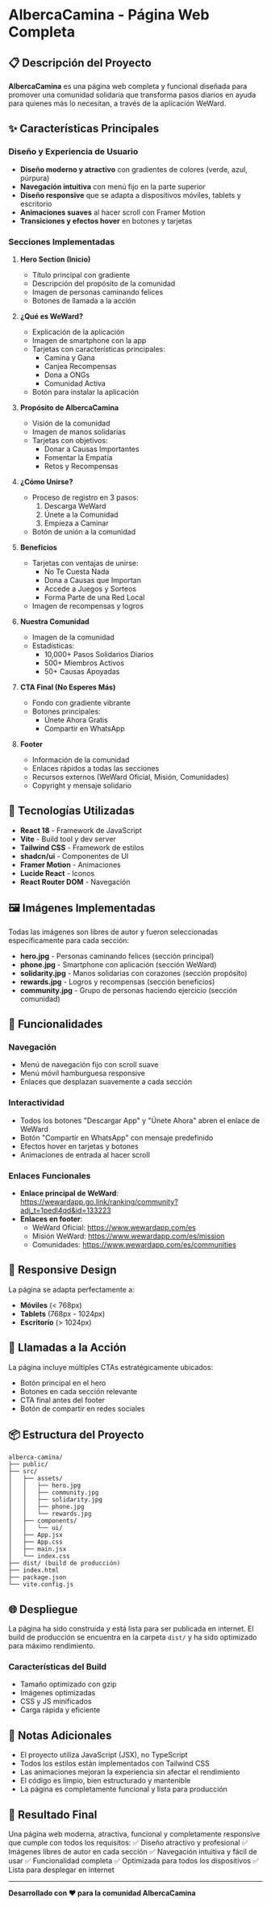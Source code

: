 # AlbercaCamina - Página Web Completa

## 📋 Descripción del Proyecto

**AlbercaCamina** es una página web completa y funcional diseñada para promover una comunidad solidaria que transforma pasos diarios en ayuda para quienes más lo necesitan, a través de la aplicación WeWard.

## ✨ Características Principales

### Diseño y Experiencia de Usuario
- **Diseño moderno y atractivo** con gradientes de colores (verde, azul, púrpura)
- **Navegación intuitiva** con menú fijo en la parte superior
- **Diseño responsive** que se adapta a dispositivos móviles, tablets y escritorio
- **Animaciones suaves** al hacer scroll con Framer Motion
- **Transiciones y efectos hover** en botones y tarjetas

### Secciones Implementadas

1. **Hero Section (Inicio)**
   - Título principal con gradiente
   - Descripción del propósito de la comunidad
   - Imagen de personas caminando felices
   - Botones de llamada a la acción

2. **¿Qué es WeWard?**
   - Explicación de la aplicación
   - Imagen de smartphone con la app
   - Tarjetas con características principales:
     - Camina y Gana
     - Canjea Recompensas
     - Dona a ONGs
     - Comunidad Activa
   - Botón para instalar la aplicación

3. **Propósito de AlbercaCamina**
   - Visión de la comunidad
   - Imagen de manos solidarias
   - Tarjetas con objetivos:
     - Donar a Causas Importantes
     - Fomentar la Empatía
     - Retos y Recompensas

4. **¿Cómo Unirse?**
   - Proceso de registro en 3 pasos:
     1. Descarga WeWard
     2. Únete a la Comunidad
     3. Empieza a Caminar
   - Botón de unión a la comunidad

5. **Beneficios**
   - Tarjetas con ventajas de unirse:
     - No Te Cuesta Nada
     - Dona a Causas que Importan
     - Accede a Juegos y Sorteos
     - Forma Parte de una Red Local
   - Imagen de recompensas y logros

6. **Nuestra Comunidad**
   - Imagen de la comunidad
   - Estadísticas:
     - 10,000+ Pasos Solidarios Diarios
     - 500+ Miembros Activos
     - 50+ Causas Apoyadas

7. **CTA Final (No Esperes Más)**
   - Fondo con gradiente vibrante
   - Botones principales:
     - Únete Ahora Gratis
     - Compartir en WhatsApp

8. **Footer**
   - Información de la comunidad
   - Enlaces rápidos a todas las secciones
   - Recursos externos (WeWard Oficial, Misión, Comunidades)
   - Copyright y mensaje solidario

## 🎨 Tecnologías Utilizadas

- **React 18** - Framework de JavaScript
- **Vite** - Build tool y dev server
- **Tailwind CSS** - Framework de estilos
- **shadcn/ui** - Componentes de UI
- **Framer Motion** - Animaciones
- **Lucide React** - Iconos
- **React Router DOM** - Navegación

## 🖼️ Imágenes Implementadas

Todas las imágenes son libres de autor y fueron seleccionadas específicamente para cada sección:

- **hero.jpg** - Personas caminando felices (sección principal)
- **phone.jpg** - Smartphone con aplicación (sección WeWard)
- **solidarity.jpg** - Manos solidarias con corazones (sección propósito)
- **rewards.jpg** - Logros y recompensas (sección beneficios)
- **community.jpg** - Grupo de personas haciendo ejercicio (sección comunidad)

## 🚀 Funcionalidades

### Navegación
- Menú de navegación fijo con scroll suave
- Menú móvil hamburguesa responsive
- Enlaces que desplazan suavemente a cada sección

### Interactividad
- Todos los botones "Descargar App" y "Únete Ahora" abren el enlace de WeWard
- Botón "Compartir en WhatsApp" con mensaje predefinido
- Efectos hover en tarjetas y botones
- Animaciones de entrada al hacer scroll

### Enlaces Funcionales
- **Enlace principal de WeWard**: https://wewardapp.go.link/ranking/community?adj_t=1pedl4qd&id=133223
- **Enlaces en footer**:
  - WeWard Oficial: https://www.wewardapp.com/es
  - Misión WeWard: https://www.wewardapp.com/es/mission
  - Comunidades: https://www.wewardapp.com/es/communities

## 📱 Responsive Design

La página se adapta perfectamente a:
- **Móviles** (< 768px)
- **Tablets** (768px - 1024px)
- **Escritorio** (> 1024px)

## 🎯 Llamadas a la Acción

La página incluye múltiples CTAs estratégicamente ubicados:
- Botón principal en el hero
- Botones en cada sección relevante
- CTA final antes del footer
- Botón de compartir en redes sociales

## 📦 Estructura del Proyecto

```
alberca-camina/
├── public/
├── src/
│   ├── assets/
│   │   ├── hero.jpg
│   │   ├── community.jpg
│   │   ├── solidarity.jpg
│   │   ├── phone.jpg
│   │   └── rewards.jpg
│   ├── components/
│   │   └── ui/
│   ├── App.jsx
│   ├── App.css
│   ├── main.jsx
│   └── index.css
├── dist/ (build de producción)
├── index.html
├── package.json
└── vite.config.js
```

## 🌐 Despliegue

La página ha sido construida y está lista para ser publicada en internet. El build de producción se encuentra en la carpeta `dist/` y ha sido optimizado para máximo rendimiento.

### Características del Build
- Tamaño optimizado con gzip
- Imágenes optimizadas
- CSS y JS minificados
- Carga rápida y eficiente

## 📝 Notas Adicionales

- El proyecto utiliza JavaScript (JSX), no TypeScript
- Todos los estilos están implementados con Tailwind CSS
- Las animaciones mejoran la experiencia sin afectar el rendimiento
- El código es limpio, bien estructurado y mantenible
- La página es completamente funcional y lista para producción

## 🎉 Resultado Final

Una página web moderna, atractiva, funcional y completamente responsive que cumple con todos los requisitos:
✅ Diseño atractivo y profesional
✅ Imágenes libres de autor en cada sección
✅ Navegación intuitiva y fácil de usar
✅ Funcionalidad completa
✅ Optimizada para todos los dispositivos
✅ Lista para desplegar en internet

---

**Desarrollado con ❤️ para la comunidad AlbercaCamina**

